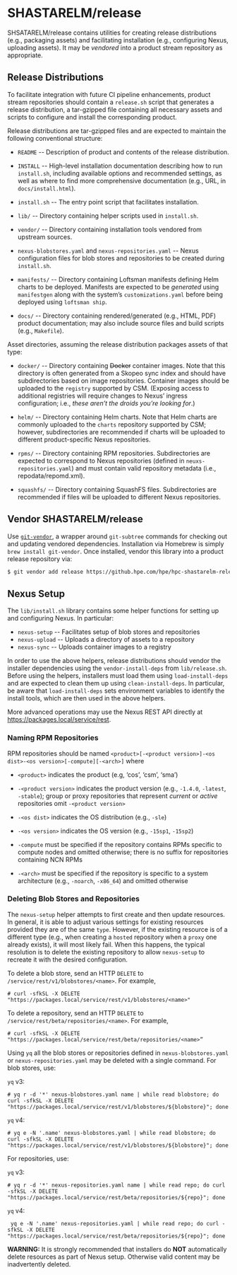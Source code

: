 # SHASTARELM/release

SHSATARELM/release contains utilities for creating release distributions (e.g.,
packaging assets) and facilitating installation (e.g., configuring Nexus,
uploading assets). It may be _vendored_ into a product stream repository as
appropriate.


## Release Distributions

To facilitate integration with future CI pipeline enhancements, product stream
repositories should contain a `release.sh` script that generates a release
distribution, a tar-gzipped file containing all necessary assets and scripts to
configure and install the corresponding product.

Release distributions are tar-gzipped files and are expected to maintain the
following conventional structure:

* `README` -- Description of product and contents of the release distribution.

* `INSTALL` -- High-level installation documentation describing how to run
  `install.sh`, including available options and recommended settings, as well
  as where to find more comprehensive documentation (e.g., URL, in
  `docs/install.html`).

* `install.sh` -- The entry point script that facilitates installation.

* `lib/` -- Directory containing helper scripts used in `install.sh`.

* `vendor/` -- Directory containing installation tools vendored from upstream
  sources.

* `nexus-blobstores.yaml` and `nexus-repositories.yaml` -- Nexus configuration
  files for blob stores and repositories to be created during `install.sh`.

* `manifests/` -- Directory containing Loftsman manifests defining Helm charts
  to be deployed. Manifests are expected to be _generated_ using `manifestgen`
  along with the system’s `customizations.yaml` before being deployed using
  `loftsman ship`.

* `docs/` -- Directory containing rendered/generated (e.g., HTML, PDF) product
  documentation; may also include source files and build scripts (e.g.,
  `Makefile`).

Asset directories, assuming the release distribution packages assets of that type:

* `docker/` -- Directory containing ~~Docker~~ container images. Note that this
  directory is often generated from a Skopeo sync index and should have
  subdirectories based on image repositories. Container images should be
  uploaded to the `registry` supported by CSM. (Exposing access to additional
  registries will require changes to Nexus’ ingress configuration; i.e., _these
  aren’t the droids you’re looking for_.)

* `helm/` -- Directory containing Helm charts. Note that Helm charts are
  commonly uploaded to the `charts` repository supported by CSM; however,
  subdirectories are recommended if charts will be uploaded to different
  product-specific Nexus repositories.

* `rpms/` -- Directory containing RPM repositories. Subdirectories are expected
  to correspond to Nexus repositories (defined in `neuxs-repositories.yaml`)
  and must contain valid repository metadata (i.e., repodata/repomd.xml).

* `squashfs/` -- Directory containing SquashFS files. Subdirectories are
  recommended if files will be uploaded to different Nexus repositories.


## Vendor SHASTARELM/release

Use [`git-vendor`](https://github.com/brettlangdon/git-vendor), a wrapper
around `git-subtree` commands for checking out and updating vendored
dependencies. Installation via Homebrew is simply `brew install git-vendor`.
Once installed, vendor this library into a product release repository via:

```bash
$ git vendor add release https://github.hpe.com/hpe/hpc-shastarelm-release.git master
```


## Nexus Setup

The `lib/install.sh` library contains some helper functions for setting up and
configuring Nexus. In particular:

* `nexus-setup` -- Facilitates setup of blob stores and repositories
* `nexus-upload` -- Uploads a directory of assets to a repository
* `nexus-sync` -- Uploads container images to a registry

In order to use the above helpers, release distributions should vendor the
installer dependencies using the `vendor-install-deps` from `lib/release.sh`.
Before using the helpers, installers must load them using `load-install-deps`
and are expected to clean them up using `clean-install-deps`. In particular, be
aware that `load-install-deps` sets environment variables to identify the
install tools, which are then used in the above helpers.

More advanced operations may use the Nexus REST API directly at
https://packages.local/service/rest.


### Naming RPM Repositories

RPM repositories should be named `<product>[-<product version>]-<os dist>-<os
version>[-compute][-<arch>]` where

* `<product>` indicates the product (e.g, ‘cos’, ‘csm’, ‘sma’)

* `-<product version>` indicates the product version (e.g., `-1.4.0`,
  `-latest`, `-stable`); group or proxy repositories that represent _current_
  or _active_ repositories omit `-<product version>`

* `-<os dist>` indicates the OS distribution (e.g., `-sle`)

* `-<os version>` indicates the OS version (e.g., `-15sp1`, `-15sp2`)

* `-compute` must be specified if the repository contains RPMs specific to
  compute nodes and omitted otherwise; there is no suffix for repositories
  containing NCN RPMs

* `-<arch>` must be specified if the repository is specific to a system
  architecture (e.g., `-noarch`, `-x86_64`) and omitted otherwise


### Deleting Blob Stores and Repositories

The `nexus-setup` helper attempts to first create and then update resources. In
general, it is able to adjust various settings for existing resources provided
they are of the same `type`. However, if the existing resource is of a
different type (e.g., when creating a `hosted` repository when a `proxy` one
already exists), it will most likely fail. When this happens, the typical
resolution is to delete the existing repository to allow `nexus-setup` to
recreate it with the desired configuration.

To delete a blob store, send an HTTP `DELETE` to
`/service/rest/v1/blobstores/<name>`. For example,

```
# curl -sfkSL -X DELETE "https://packages.local/service/rest/v1/blobstores/<name>"
```

To delete a repository, send an HTTP `DELETE` to
`/service/rest/beta/repositories/<name>`. For example,

```
# curl -sfkSL -X DELETE "https://packages.local/service/rest/beta/repositories/<name>”
```

Using `yq` all the blob stores or repositories defined in
`nexus-blobstores.yaml` or `nexus-repositories.yaml` may be deleted with a
single command. For blob stores, use:

`yq` v3:

```
# yq r -d '*' nexus-blobstores.yaml name | while read blobstore; do curl -sfkSL -X DELETE "https://packages.local/service/rest/v1/blobstores/${blobstore}"; done
```

`yq` v4:

```
# yq e -N '.name' nexus-blobstores.yaml | while read blobstore; do curl -sfkSL -X DELETE "https://packages.local/service/rest/v1/blobstores/${blobstore}"; done
```

For repositories, use:

`yq` v3:

```
# yq r -d '*' nexus-repositories.yaml name | while read repo; do curl -sfkSL -X DELETE "https://packages.local/service/rest/beta/repositories/${repo}"; done
```

`yq` v4:

```
 yq e -N '.name' nexus-repositories.yaml | while read repo; do curl -sfkSL -X DELETE "https://packages.local/service/rest/beta/repositories/${repo}"; done
```

**WARNING:** It is strongly recommended that installers do **NOT**
automatically delete resources as part of Nexus setup. Otherwise valid content
may be inadvertently deleted.
